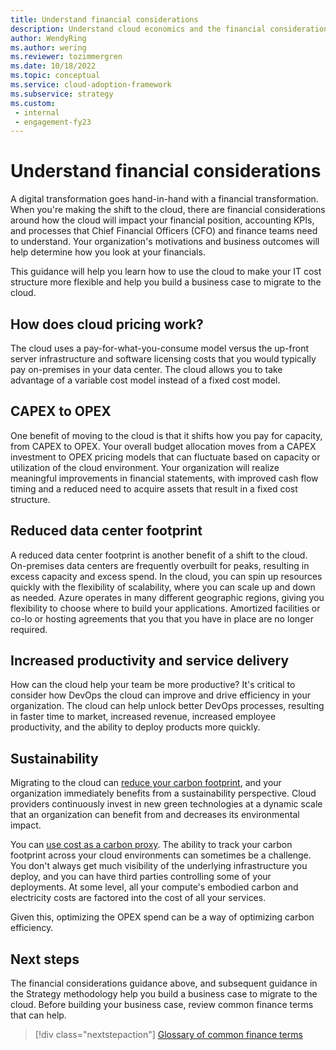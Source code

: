 ```yaml
---
title: Understand financial considerations
description: Understand cloud economics and the financial considerations to help you build a business case to migrate to the cloud
author: WendyRing
ms.author: wering
ms.reviewer: tozimmergren
ms.date: 10/18/2022
ms.topic: conceptual
ms.service: cloud-adoption-framework
ms.subservice: strategy
ms.custom: 
 - internal
 - engagement-fy23
---
```


# Understand financial considerations

A digital transformation goes hand-in-hand with a financial transformation. When you're making the shift to the cloud, there are financial considerations around how the cloud will impact your financial position, accounting KPIs, and processes that Chief Financial Officers (CFO) and finance teams need to understand. Your organization's motivations and business outcomes will help determine how you look at your financials.

This guidance will help you learn how to use the cloud to make your IT cost structure more flexible and help you build a business case to migrate to the cloud.

## How does cloud pricing work?

The cloud uses a pay-for-what-you-consume model versus the up-front server infrastructure and software licensing costs that you would typically pay on-premises in your data center. The cloud allows you to take advantage of a variable cost model instead of a fixed cost model.

## CAPEX to OPEX

One benefit of moving to the cloud is that it shifts how you pay for capacity, from CAPEX to OPEX. Your overall budget allocation moves from a CAPEX investment to OPEX pricing models that can fluctuate based on capacity or utilization of the cloud environment. Your organization will realize meaningful improvements in financial statements, with improved cash flow timing and a reduced need to acquire assets that result in a fixed cost structure.

## Reduced data center footprint

A reduced data center footprint is another benefit of a shift to the cloud. On-premises data centers are frequently overbuilt for peaks, resulting in excess capacity and excess spend. In the cloud, you can spin up resources quickly with the flexibility of scalability, where you can scale up and down as needed. Azure operates in many different geographic regions, giving you flexibility to choose where to build your applications. Amortized facilities or co-lo or hosting agreements that you that you have in place are no longer required.

## Increased productivity and service delivery

How can the cloud help your team be more productive? It's critical to consider how DevOps the cloud can improve and drive efficiency in your organization. The cloud can help unlock better DevOps processes, resulting in faster time to market, increased revenue, increased employee productivity, and the ability to deploy products more quickly.

## Sustainability

Migrating to the cloud can [reduce your carbon footprint](https://azure.microsoft.com/blog/how-microsoft-measures-datacenter-water-and-energy-use-to-improve-azure-cloud-sustainability/), and your organization immediately benefits from a sustainability perspective. Cloud providers continuously invest in new green technologies at a dynamic scale that an organization can benefit from and decreases its environmental impact.

You can [use cost as a carbon proxy](/azure/architecture/framework/sustainability/sustainability-design-methodology#use-a-proxy-solution-to-measure-emissions). The ability to track your carbon footprint across your cloud environments can sometimes be a challenge. You don't always get much visibility of the underlying infrastructure you deploy, and you can have third parties controlling some of your deployments. At some level, all your compute's embodied carbon and electricity costs are factored into the cost of all your services.

Given this, optimizing the OPEX spend can be a way of optimizing carbon efficiency.

## Next steps

The financial considerations guidance above, and subsequent guidance in the Strategy methodology help you build a business case to migrate to the cloud. Before building your business case, review common finance terms that can help.

> [!div class="nextstepaction"]
> [Glossary of common finance terms](../finance-vocabulary-terms.md)
